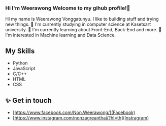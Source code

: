 ### Hi I'm Weerawong Welcome to my gihub profile!👋
Hi my name is Weerawong Vonggatunyu. I like to building stuff and trying new things.
🔭 I'm currently studying in computer science at Kasetsart university.
🌱 I'm currently learning about Front-End, Back-End and more.
🤔 I'm interested in Machine learning and Data Science.

## My Skills
- Python
- JavaScript
- C/C++
- HTML
- CSS

## ✨ Get in touch
- [https://www.facebook.com/Non.Weerawong/](Facebook)
- [https://www.instagram.com/nonzagreanthai/?hl=th](Instragram)

<!--
**Qu1etboy/Qu1etboy** is a ✨ _special_ ✨ repository because its `README.md` (this file) appears on your GitHub profile.

Here are some ideas to get you started:

- 🔭 I’m currently working on ...
- 🌱 I’m currently learning ...
- 👯 I’m looking to collaborate on ...
- 🤔 I’m looking for help with ...
- 💬 Ask me about ...
- 📫 How to reach me: ...
- 😄 Pronouns: ...
- ⚡ Fun fact: ...
-->
